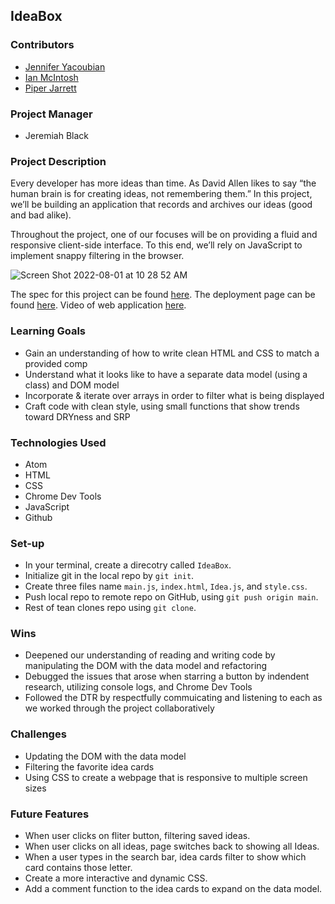 ## IdeaBox

### Contributors

* [Jennifer Yacoubian](https://www.linkedin.com/in/jennifer-yacoubian-a90b40123/)
* [Ian McIntosh](https://www.linkedin.com/in/ianmac87/)
* [Piper Jarrett](https://www.linkedin.com/in/piper-jarrett-418526203/)

### Project Manager

* Jeremiah Black

### Project Description

Every developer has more ideas than time. As David Allen likes to say “the human brain is for creating ideas, not remembering them.” In this project, we’ll be building an application that records and archives our ideas (good and bad alike).

Throughout the project, one of our focuses will be on providing a fluid and responsive client-side interface. To this end, we’ll rely on JavaScript to implement snappy filtering in the browser.

![Screen Shot 2022-08-01 at 10 28 52 AM](https://user-images.githubusercontent.com/106535343/182226331-f74bbfd9-3b55-4447-afe2-657d3e9693c6.png)


The spec for this project can be found [here](https://frontend.turing.edu/projects/module-1/ideabox-group-v2.html). The deployment page can be found [here](https://jmyacobn.github.io/IdeaBox/). Video of web application [here](https://www.youtube.com/watch?v=B0ckjKInJhY).

### Learning Goals

* Gain an understanding of how to write clean HTML and CSS to match a provided comp
* Understand what it looks like to have a separate data model (using a class) and DOM model
* Incorporate & iterate over arrays in order to filter what is being displayed
* Craft code with clean style, using small functions that show trends toward DRYness and SRP

### Technologies Used

* Atom
* HTML
* CSS
* Chrome Dev Tools
* JavaScript
* Github

### Set-up

* In your terminal, create a direcotry called `IdeaBox`.
* Initialize git in the local repo by `git init`.
* Create three files name `main.js`, `index.html`, `Idea.js`, and `style.css`.
* Push local repo to remote repo on GitHub, using `git push origin main`.
* Rest of tean clones repo using `git clone`.

### Wins

* Deepened our understanding of reading and writing code by manipulating the DOM with the data model and refactoring
* Debugged the issues that arose when starring a button by indendent research, utilizing console logs, and Chrome Dev Tools
* Followed the DTR by respectfully commuicating and listening to each as we worked through the project collaboratively

### Challenges

* Updating the DOM with the data model
* Filtering the favorite idea cards
* Using CSS to create a webpage that is responsive to multiple screen sizes

### Future Features

* When user clicks on fliter button, filtering saved ideas. 
* When user clicks on all ideas, page switches back to showing all Ideas.
* When a user types in the search bar, idea cards filter to show which card contains those letter. 
* Create a more interactive and dynamic CSS.
* Add a comment function to the idea cards to expand on the data model.
